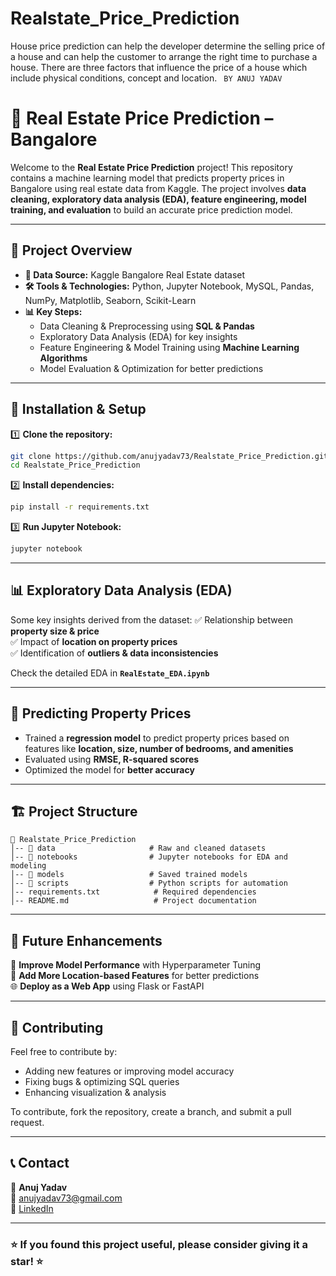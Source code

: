 # Realstate_Price_Prediction
House price prediction can help the developer determine the selling price of a house and can help the customer to arrange the right time to purchase a house. There are three factors that influence the price of a house which include physical conditions, concept and location.
``` BY ANUJ YADAV```

# 🏡 Real Estate Price Prediction – Bangalore

Welcome to the **Real Estate Price Prediction** project! This repository contains a machine learning model that predicts property prices in Bangalore using real estate data from Kaggle. The project involves **data cleaning, exploratory data analysis (EDA), feature engineering, model training, and evaluation** to build an accurate price prediction model.

---

## 📌 Project Overview

- **📂 Data Source:** Kaggle Bangalore Real Estate dataset  
- **🛠️ Tools & Technologies:** Python, Jupyter Notebook, MySQL, Pandas, NumPy, Matplotlib, Seaborn, Scikit-Learn  
- **📊 Key Steps:**  
  - Data Cleaning & Preprocessing using **SQL & Pandas**  
  - Exploratory Data Analysis (EDA) for key insights  
  - Feature Engineering & Model Training using **Machine Learning Algorithms**  
  - Model Evaluation & Optimization for better predictions  

---

## 🚀 Installation & Setup

1️⃣ **Clone the repository:**  
```bash
git clone https://github.com/anujyadav73/Realstate_Price_Prediction.git
cd Realstate_Price_Prediction
```

2️⃣ **Install dependencies:**  
```bash
pip install -r requirements.txt
```

3️⃣ **Run Jupyter Notebook:**  
```bash
jupyter notebook
```

---

## 📊 Exploratory Data Analysis (EDA)

Some key insights derived from the dataset:
✅ Relationship between **property size & price**  
✅ Impact of **location on property prices**  
✅ Identification of **outliers & data inconsistencies**  

Check the detailed EDA in **`RealEstate_EDA.ipynb`**

---

## 🎯 Predicting Property Prices

- Trained a **regression model** to predict property prices based on features like **location, size, number of bedrooms, and amenities**  
- Evaluated using **RMSE, R-squared scores**  
- Optimized the model for **better accuracy**  

---

## 🏗️ Project Structure

```
📂 Realstate_Price_Prediction
│-- 📂 data                     # Raw and cleaned datasets
│-- 📂 notebooks                # Jupyter notebooks for EDA and modeling
│-- 📂 models                   # Saved trained models
│-- 📂 scripts                  # Python scripts for automation
│-- requirements.txt            # Required dependencies
│-- README.md                   # Project documentation
```

---

## 📌 Future Enhancements

🚀 **Improve Model Performance** with Hyperparameter Tuning  
📍 **Add More Location-based Features** for better predictions  
🌐 **Deploy as a Web App** using Flask or FastAPI  

---

## 🤝 Contributing

Feel free to contribute by:
- Adding new features or improving model accuracy
- Fixing bugs & optimizing SQL queries
- Enhancing visualization & analysis

To contribute, fork the repository, create a branch, and submit a pull request.

---

## 📞 Contact

👤 **Anuj Yadav**  
📧 anujyadav73@gmail.com  
🔗 [LinkedIn](https://www.linkedin.com/in/anujyadav73/)  

---

### ⭐ If you found this project useful, please consider giving it a star! ⭐


